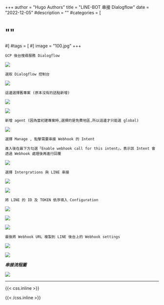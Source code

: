 +++
author = "Hugo Authors"
title = "LINE-BOT 串接 Dialogflow"
date = "2022-12-05"
#description = ""
#categories = [
#    ""
#]
#tags = [
#]
image = "100.jpg"
+++
    
    GCP 後台搜尋服務 Dialogflow
    
   ![](001.png)
   
    選取 Dialogflow 控制台
    
   ![](002.png)
   
    這邊選擇舊專案 (原本沒有的話點新增)
    
   ![](003.png)
   
   ![](004.png)
   
    新增 agent (因為當初建專案時,選擇的是免費地區,所以這邊才只能選 global)
    
   ![](005.png)
   
    選擇 Manage , 點擊需要串接 Webhook 的 Intent 
    
    進入後在最下方勾選「Enable webhook call for this intent」，表示該 Intent 會透過 Webhook 處理後再進行回覆
    
   ![](006.png)
   
    選擇 Intergrations 與 LINE 串接
    
   ![](007.png)
   
   ![](008.png)
   
    將 LINE 的 ID 及 TOKEN 依序填入 Configuration
    
   ![](009.png)
   
   ![](010.png)
   
   ![](011.png)
   
    最後將 Webhook URL 複製到 LINE 後台上的 Webhook settings 
   
   ![](012.png)
   
   ![](013.png)
   
   ***串接流程圖***
   
   ![](014.png)

    

***

{{< css.inline >}}
<style>
.emojify {
	font-family: Apple Color Emoji, Segoe UI Emoji, NotoColorEmoji, Segoe UI Symbol, Android Emoji, EmojiSymbols;
	font-size: 2rem;
	vertical-align: middle;
}
@media screen and (max-width:650px) {
  .nowrap {
    display: block;
    margin: 25px 0;
  }
}
</style>
{{< /css.inline >}}
